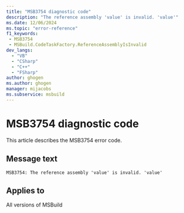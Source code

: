 ```yaml
---
title: "MSB3754 diagnostic code"
description: "The reference assembly 'value' is invalid. 'value'"
ms.date: 12/06/2024
ms.topic: "error-reference"
f1_keywords:
 - MSB3754
 - MSBuild.CodeTaskFactory.ReferenceAssemblyIsInvalid
dev_langs:
  - "VB"
  - "CSharp"
  - "C++"
  - "FSharp"
author: ghogen
ms.author: ghogen
manager: mijacobs
ms.subservice: msbuild
---
```


# MSB3754 diagnostic code

<!-- :::ErrorDefinitionDescription::: -->
<!-- :::editable-content name="introDescription"::: -->
This article describes the MSB3754 error code.
<!-- :::editable-content-end::: -->

## Message text

```output
MSB3754: The reference assembly 'value' is invalid. 'value'
```

<!-- :::editable-content name="postOutputDescription"::: -->
<!--
{StrBegin="MSB3754: "}
-->
<!-- :::editable-content-end::: -->
<!-- :::ErrorDefinitionDescription-end::: -->

## Applies to

All versions of MSBuild

